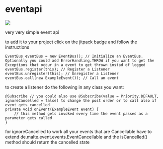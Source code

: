 # eventapi
[![](https://jitpack.io/v/malte843/eventapi.svg)](https://jitpack.io/#malte843/eventapi)

very very simple event api

to add it to your project click on the jitpack badge and follow the instructions

```
EventBus eventBus = new EventBus(); // Initialize an EventBus. Optionally you could add ErrorHandling.THROW if you want to get the Exceptions that occur in a event to get thrown instad of logged
eventBus.register(this); // Register a Listener
eventBus.unregister(this); // Unregister a Listener
eventBus.call(new ExampleEvent()); // Call an event
```

to create a listener do the following in any class you want: 
```
@Subscribe // you could also use @Subscribe(value = Priority.DEFAULT, ignoreCancelled = false) to change the post order or to call also if event gets cancelled 
private void onEvent(ExampleEvent event) {
    // this method gets invoked every time the event passed as a parameter gets called
}
```

for ignoreCancelled to work all your events that are Cancellable have to extend de.malte.event.events.EventCancellable and the isCancelled() method should return the cancelled state
